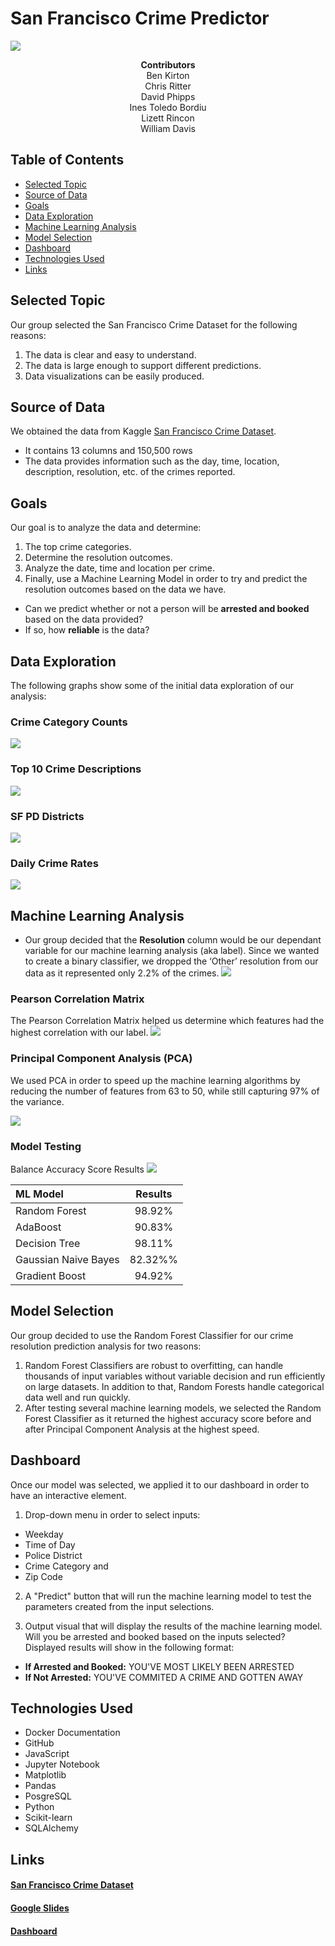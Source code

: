 # <b>San Francisco Crime Predictor</b>

![](./images/golden_gate.jpg)

<div align="center"><b>Contributors</b></div>
<div align="center">Ben Kirton</div>
<div align="center">Chris Ritter</div>
<div align="center">David Phipps</div>
<div align="center">Ines Toledo Bordiu</div>
<div align="center">Lizett Rincon</div>
<div align="center">William Davis</div>

## Table of Contents
- [Selected Topic](https://github.com/noops/sanFranCrimePredictor/tree/lizett_rincon#selected-topic)
- [Source of Data](https://github.com/noops/sanFranCrimePredictor/tree/lizett_rincon#source-of-data)
- [Goals](https://github.com/noops/sanFranCrimePredictor/tree/lizett_rincon#goals)
- [Data Exploration](https://github.com/noops/sanFranCrimePredictor/tree/lizett_rincon#data-exploration)
- [Machine Learning Analysis](https://github.com/noops/sanFranCrimePredictor/tree/lizett_rincon#machine-learning-analysis)
- [Model Selection](https://github.com/noops/sanFranCrimePredictor/tree/lizett_rincon#model-selection)
- [Dashboard](https://github.com/noops/sanFranCrimePredictor/tree/lizett_rincon#dashboard)
- [Technologies Used](https://github.com/noops/sanFranCrimePredictor/tree/lizett_rincon#technologies-used)
- [Links](https://github.com/noops/sanFranCrimePredictor/tree/lizett_rincon#links)

## Selected Topic
Our group selected the San Francisco Crime Dataset for the following reasons:
1. The data is clear and easy to understand. 
2. The data is large enough to support different predictions.
3. Data visualizations can be easily produced.

## Source of Data
We obtained the data from Kaggle [San Francisco Crime Dataset](https://www.kaggle.com/roshansharma/sanfranciso-crime-dataset). 
- It contains 13 columns and 150,500 rows
- The data provides information such as the day, time, location, description, resolution, etc. of the crimes reported.

## Goals
Our goal is to analyze the data and determine:
1. The top crime categories.
2. Determine the resolution outcomes.
3. Analyze the date, time and location per crime.
4. Finally, use a Machine Learning Model in order to try and predict the resolution outcomes based on the data we have.
- Can we predict whether or not a person will be <b>arrested and booked</b> based on the data provided?
- If so, how <b>reliable</b> is the data?

## Data Exploration
The following graphs show some of the initial data exploration of our analysis:

### Crime Category Counts
![](./images/crime_categories.png)

### Top 10 Crime Descriptions
![](./images/descript_tree_map.png)

### SF PD Districts
![](./images/pd_districts.png)

### Daily Crime Rates
![](./images/daily_crimes.png)

## Machine Learning Analysis
- Our group decided that the <b>Resolution</b> column would be our dependant variable for our machine learning analysis (aka label). Since we wanted to create a binary classifier, we dropped the ‘Other’ resolution from our data as it represented only 2.2% of the crimes.
![](./images/Resolutions2.png)

### Pearson Correlation Matrix
The Pearson Correlation Matrix helped us determine which features had the highest correlation with our label.
![](./images/correlation_heatmap.png)

### Principal Component Analysis (PCA)
We used PCA in order to speed up the machine learning algorithms by reducing the number of features from 63 to 50, while still capturing 97% of the variance.

![](./images/PCA_graph.png)

### Model Testing
Balance Accuracy Score Results
![](./images/bal_acc_score_pca.png)

| ML Model      | Results|
| :---        |    :----: |
| Random Forest      | 98.92%  |   
| AdaBoost  | 90.83%   |   
| Decision Tree      | 98.11%  |   
| Gaussian Naive Bayes  | 82.32%%   |   
| Gradient Boost     | 94.92%  |     

## Model Selection
Our group decided to use the Random Forest Classifier for our crime resolution prediction analysis for two reasons:
1. Random Forest Classifiers are robust to overfitting, can handle thousands of input variables without variable decision and run efficiently on large datasets. In addition to that, Random Forests handle categorical data well and run quickly. 
2. After testing several machine learning models, we selected the Random Forest Classifier as it returned the highest accuracy score before and after Principal Component Analysis at the highest speed.

## Dashboard
Once our model was selected, we applied it to our dashboard in order to have an interactive element. 
1. Drop-down menu in order to select inputs: 
- Weekday
- Time of Day
- Police District
- Crime Category and
- Zip Code

2. A "Predict" button that will run the machine learning model to test the parameters created from the input selections.

3. Output visual that will display the results of the machine learning model. Will you be arrested and booked based on the inputs selected? Displayed results will show in the following format:

- <b>If Arrested and Booked:</b>
YOU'VE MOST LIKELY BEEN ARRESTED
- <b>If Not Arrested:</b>
YOU'VE COMMITED A CRIME AND GOTTEN AWAY


## Technologies Used
- Docker Documentation
- GitHub
- JavaScript
- Jupyter Notebook
- Matplotlib
- Pandas
- PosgreSQL
- Python
- Scikit-learn
- SQLAlchemy

## Links
#### [San Francisco Crime Dataset](https://www.kaggle.com/roshansharma/sanfranciso-crime-dataset)
#### [Google Slides](https://docs.google.com/presentation/d/15_He1YvD366ukodzkfbG418iSVmOcC6Re9f0O5FfMeI/edit#slide=id.ga64223047d_0_0)
#### [Dashboard](http://167.99.27.90/)
